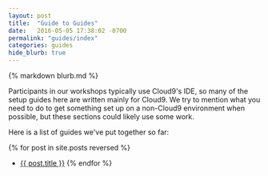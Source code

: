 ```yaml
---
layout: post
title:  "Guide to Guides"
date:   2016-05-05 17:38:02 -0700
permalink: "guides/index"
categories: guides
hide_blurb: true
---
```


{% markdown blurb.md %}

Participants in our workshops typically use Cloud9's IDE, so many of the setup guides here are written mainly for Cloud9. We try to mention what you need to do to get something set up on a non-Cloud9 environment when possible, but these sections could likely use some work.

Here is a list of guides we've put together so far:

{% for post in site.posts reversed %}
- [{{ post.title }}]({{post.url}})
{% endfor %}
